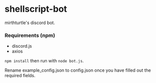 # shellscript-bot

mirthturtle's discord bot.

### Requirements (npm)
- discord.js
- axios

`npm install` then run with `node bot.js`.

Rename example_config.json to config.json once you have filled out the required fields.
